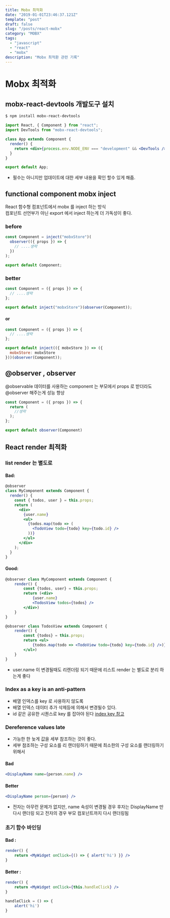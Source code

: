 ```yaml
---
title: Mobx 최적화
date: "2019-01-01T23:46:37.121Z"
template: "post"
draft: false
slug: "/posts/react-mobx"
category: "MOBX"
tags:
  - "javascript"
  - "react"
  - "mobx"
description: "Mobx 최적환 관련 기록"
---
```


# Mobx 최적화

## mobx-react-devtools 개발도구 설치

```bash
$ npm install mobx-react-devtools
```

```jsx
import React, { Component } from "react";
import DevTools from "mobx-react-devtools";

class App extends Component {
  render() {
    return <div>{process.env.NODE_ENV === "development" && <DevTools />}</div>;
  }
}

export default App;
```

- 필수는 아니지만 업데이트에 대한 세부 내용을 확인 할수 있게 해줌.

## functional component mobx inject

React 함수형 컴포넌트에서 mobx 를 inject 하는 방식  
컴포넌트 선언부가 아닌 export 에서 inject 하는게 더 가독성이 좋다.

### before

```jsx
const Component = inject("mobxStore")(
  observer(({ props }) => {
    // ....생략
  })
);

export default Component;
```

### better

```jsx
const Component = ({ props }) => {
  // ....생략
};

export default inject("mobxStore")(observer(Component));
```

#### or

```jsx
const Component = ({ props }) => {
  // ....생략
};

export default inject(({ mobxStore }) => ({
  mobxStore: mobxStore
}))(observer(Component));
```

## @observer , observer

@observable 데이터를 사용하는 component 는 부모에서 props 로 받더라도 @observer 해주는게 성능 향상

```jsx
const Component = ({ props }) => {
  return (
    //생략
  );
};

export default observer(Component)
```

## React render 최적화

### list render 는 별도로

#### Bad:

```jsx
@observer
class MyComponent extends Component {
  render() {
    const { todos, user } = this.props;
    return (
      <div>
        {user.name}
        <ul>
          {todos.map(todo => (
            <TodoView todo={todo} key={todo.id} />
          ))}
        </ul>
      </div>
    );
  }
}
```

#### Good:

```jsx
@observer class MyComponent extends Component {
    render() {
        const {todos, user} = this.props;
        return (<div>
            {user.name}
            <TodosView todos={todos} />
        </div>)
    }
}

@observer class TodosView extends Component {
    render() {
        const {todos} = this.props;
        return <ul>
            {todos.map(todo => <TodoView todo={todo} key={todo.id} />)}
        </ul>)
    }
}
```

- user.name 이 변경될때도 리렌더링 되기 때문에 리스트 render 는 별도로 분리 하는게 좋다

### Index as a key is an anti-pattern

- 배열 인덱스를 key 로 사용하지 않도록
- 배열 인덱스 데이터 추가 삭제등에 의해서 변경될수 있다.
- id 같은 공유한 시퀀스로 key 를 잡아야 된다
  [index key 참고](https://medium.com/@robinpokorny/index-as-a-key-is-an-anti-pattern-e0349aece318)

### Dereference values late

- 가능한 한 늦게 값을 세부 참조하는 것이 좋다.
- 세부 참조하는 구성 요소를 리 랜더링하기 때문에 최소한의 구성 요소를 랜더링하기 위해서

#### Bad

```jsx
<DisplayName name={person.name} />
```

#### Better

```jsx
<DisplayName person={person} />
```

- 전자는 아무런 문제가 없지만, name 속성이 변경될 경우 후자는 DisplayName 만 다시 랜더링 되고 전자의 경우 부모 컴포넌트까지 다시 랜더링됨

### 초기 함수 바인딩

#### Bad :

```jsx
render() {
    return <MyWidget onClick={() => { alert('hi') }} />
}
```

#### Better :

```jsx
render() {
    return <MyWidget onClick={this.handleClick} />
}

handleClick = () => {
    alert('hi')
}
```
